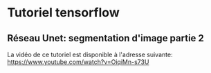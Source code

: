 # Tutoriel tensorflow
## Réseau Unet: segmentation d'image partie 2

La vidéo de ce tutoriel est disponible à l'adresse suivante: https://www.youtube.com/watch?v=OiqiMn-s73U



